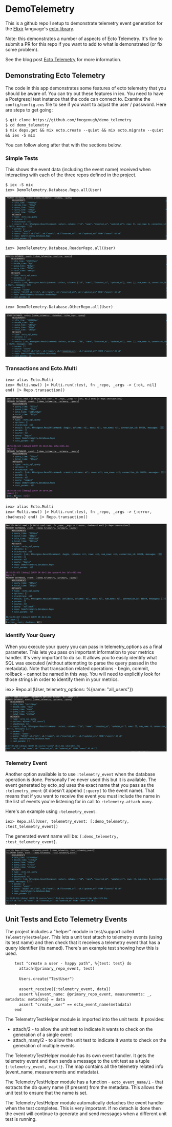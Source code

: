 # DemoTelemetry

This is a github repo I setup to demonstrate telemetry event generation for the
[Elixir](https://elixir-lang.org/) language's [ecto library](https://hexdocs.pm/ecto/Ecto.html).

Note: this demonstrates a number of aspects of Ecto Telemetry. It's fine to submit a PR for this
repo if you want to add to what is demonstrated (or fix some problem).

See the blog post [Ecto Telemetry](https://fmcgeough.github.io/blog/2024/ecto-telemetry/) for more information.

## Demonstrating Ecto Telemetry

The code in this app demonstrates some features of ecto telemetry that you should
be aware of. You can try out these features in iex. You need to have a Postgresql
test instance that the code can connect to. Examine the `config/config.exs` file to
see if you want to adjust the user / password. Here are steps to get going:

```
$ git clone https://github.com/fmcgeough/demo_telemetry
$ cd demo_telemetry
$ mix deps.get && mix ecto.create --quiet && mix ecto.migrate --quiet && iex -S mix
```

You can follow along after that with the sections below.

### Simple Tests

This shows the event data (including the event name) received when
interacting with each of the three repos defined in the project.

```
$ iex -S mix
iex> DemoTelemetry.Database.Repo.all(User)
```
![Primary](guides/primary.png)

```
iex> DemoTelemetry.Database.ReaderRepo.all(User)
```
![Replica](guides/replica.png)

```
iex> DemoTelemetry.Database.OtherRepo.all(User)
```
![Other](guides/other.png)

### Transactions and Ecto.Multi

```
iex> alias Ecto.Multi
iex> Multi.new() |> Multi.run(:test, fn _repo, _args -> {:ok, nil} end) |> Repo.transaction()
```

![Multi](guides/multi_commit.png)

```
iex> alias Ecto.Multi
iex> Multi.new() |> Multi.run(:test, fn _repo, _args -> {:error, :badness} end) |> Repo.transaction()
```

![Multi](guides/multi_rollback.png)

### Identify Your Query

When you execute your query you can pass in telemetry_options as a final parameter. This lets
you pass on important information to your metrics handler. It's very important to do so. It
allows you to easily identify what SQL was executed (without attempting to parse the query
passed in the metadata). Note that transaction related operations - begin, commit, rollback - cannot
be named in this way. You will need to explicitly look for those strings in order to identify
them in your metrics.

iex> Repo.all(User, telemetry_options: %{name: "all_users"})

![Query Id](guides/query_id.png)

### Telemetry Event

Another option available is to use `:telemetry_event` when the database operation is done.
Personally I've never used this but it is available. The event generated by ecto_sql uses
the exact name that you pass as the `:telemetry_event` (it doesn't append `[:query]` to the
event name). That means that if you want to receive the event you must include the name
in the list of events you're listening for in call to `:telemetry.attach_many`.

Here's an example using `:telemetry_event`.

```
iex> Repo.all(User, telemetry_event: [:demo_telemetry, :test_telemetry_event])
```

The generated event name will be: `[:demo_telemetry, :test_telemetry_event]`.

![Telemetry Event](guides/telemetry_event.png)

## Unit Tests and Ecto Telemetry Events

The project includes a "helper" module in test/support called `TelemetryTestHelper`.
This lets a unit test attach to telemetry events (using its test name) and then
check that it receives a telemetry event that has a query identifier (its named).
There's an example test showing how this is used.

```
    test "create a user - happy path", %{test: test} do
      attach(@primary_repo_event, test)

      Users.create("TestUser")

      assert_receive({:telemetry_event, data})
      assert %{event_name: @primary_repo_event, measurements: _, metadata: metadata} = data
      assert "create_user" == ecto_event_name(metadata)
    end
```

The TelemetryTestHelper module is imported into the unit tests. It provides:

- attach/2 - to allow the unit test to indicate it wants to check on the generation of a single
  event
- attach_many/2  - to allow the unit test to indicate it wants to check on the generation of multiple events

The TelemetryTestHelper module has its own event handler. It gets the telemetry event and then sends
a message to the unit test as a tuple `{:telemetry_event, map()}`. The map contains all the telemetry
related info (event_name, measurements and metadata).

The TelemetryTestHelper module has a function - `ecto_event_name/1` - that extracts the db query
name (if present) from the metadata. This allows the unit test to ensure that the name is set.

The TelemetryTestHelper module automatically detaches the event handler when the test completes. This
is very important. If no detach is done then the event will continue to generate and send messages
when a different unit test is running.
